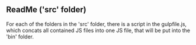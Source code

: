 ## ReadMe ('src' folder)

For each of the folders in the 'src' folder, there is a script in the gulpfile.js, which concats all contained JS files into one JS file, that will be put into the 'bin' folder.